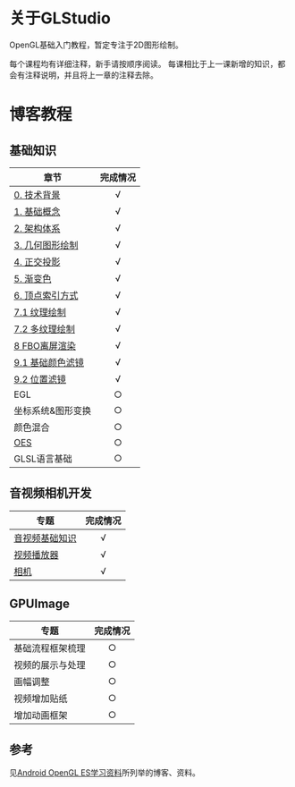 # 关于GLStudio
OpenGL基础入门教程，暂定专注于2D图形绘制。

每个课程均有详细注释，新手请按顺序阅读。
每课相比于上一课新增的知识，都会有注释说明，并且将上一章的注释去除。

# 博客教程
## 基础知识
章节 | 完成情况
---| :---:
[0. 技术背景](https://www.jianshu.com/p/8dd045253ef7) |  √
[1. 基础概念](https://www.jianshu.com/p/a818684333f2)|   √
[2. 架构体系](https://www.jianshu.com/p/a772bfc2276b) |  √
[3. 几何图形绘制](https://www.jianshu.com/p/eb11a8346cf6)| √
[4. 正交投影](https://www.jianshu.com/p/51a405bc52ed)| √
[5. 渐变色](https://www.jianshu.com/p/6220228b822b)| √
[6. 顶点索引方式](https://www.jianshu.com/p/92c12166a935)| √
[7.1 纹理绘制](https://www.jianshu.com/p/3659f4649f98)| √
[7.2 多纹理绘制](https://www.jianshu.com/p/94f42d0a1939)| √
[8 FBO离屏渲染](https://www.jianshu.com/p/487916d9c9cf)| √
[9.1 基础颜色滤镜](https://www.jianshu.com/p/dde06aefc480) |  √
[9.2 位置滤镜](https://www.jianshu.com/p/87ccc9bfa362)  | √
EGL |  ○
坐标系统&图形变换| ○
颜色混合| ○
[OES](https://www.jianshu.com/p/e98809bc326e)| ○
GLSL语言基础 |  ○

## 音视频相机开发
专题 | 完成情况
---|:---:|
[音视频基础知识](https://www.jianshu.com/p/11155c7e8b09)|√|
[视频播放器](https://www.jianshu.com/p/e98809bc326e)|√|
[相机](https://www.jianshu.com/p/01327c378eb2)|√|


## GPUImage
专题 | 完成情况
---|:---:
基础流程框架梳理|○
视频的展示与处理|○
画幅调整|○
视频增加贴纸|○
增加动画框架|○

## 参考
见[Android OpenGL ES学习资料](https://www.jianshu.com/p/4ff46176ccc0)所列举的博客、资料。
